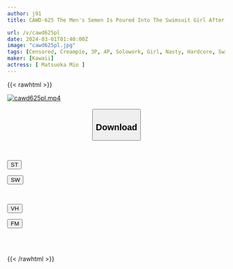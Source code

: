 ```yaml
---
author: j91
title: CAWD-625 The Men's Semen Is Poured Into The Swimsuit Girl After Getting Out Of The Pool. Drenched Vagina Classroom Mio Matsuoka

url: /v/cawd625pl
date: 2024-03-01T01:40:00Z
image: "cawd625pl.jpg"
tags: [Censored, Creampie, 3P, 4P, Solowork, Girl, Nasty, Hardcore, Swimsuit	]
maker: [Kawaii]
actress: [ Matsuoka Mio ]
---
```



{{< rawhtml >}}

<div class="video" data-videoid="MZ92AVa1m8hmkrw">
    <a href="javascript:;">
        <img src="/v/cawd625pl/cawd625pl.jpg" width="WIDTH" height="HEIGHT" alt="cawd625pl.mp4" loading="lazy">
    </a>
</div>

<script type="text/javascript" src="https://j91.asia/asset/on-demand-st.js"></script>

<br>
  <link rel="stylesheet" href="https://j91.asia/asset/bs5.css">
  
  <center>
  <button class="btn btn-primary" type="button" data-bs-toggle="collapse" data-bs-target=".multi-collapse" aria-expanded="false" aria-controls="multiCollapseExample1 multiCollapseExample2"><h2>Download</h2></button></center>
</p>
<div class="row">
  <div class="col">
    <div class="collapse multi-collapse" id="multiCollapseExample1">
      <div class="card card-body">
	      	      <br>
<div class="buttons">  
<p><a href="https://streamtape.to/v/MZ92AVa1m8hmkrw" target="_blank"><button class="btn-hover color-3"><i class="fa fa-download"></i> ST</button></a></p>
<p><a href="https://cdnwish.com/fc7db7qdhe8n" target="_blank"><button class="btn-hover color-2"><i class="fa fa-download"></i> SW</button></a></p></div>
    </div>
  </div>
</div>
  <div class="col">
    <div class="collapse multi-collapse" id="multiCollapseExample2">
      <div class="card card-body">
	      <br>
<div class="buttons">
<p><a href="https://vidhidepro.com/f/enxpocme6rlt"><button class="btn-hover color-9"><i class="fa fa-download"></i> VH</button></a></p>
<p><a href="https://filemoon.sx/d/r1vy4yjbhs3o"><button class="btn-hover color-8"><i class="fa fa-download"></i> FM</button></a></p></div>
<br><br>
      </div>
    </div>
  </div>
</div>

{{< /rawhtml >}}